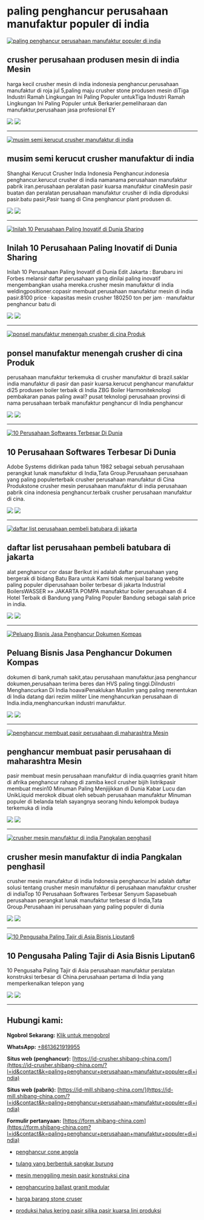 # paling penghancur perusahaan manufaktur populer di india

<a href="https://swt.shibang-china.com/?l=id&img&k=paling+penghancur+perusahaan+manufaktur+populer+di+india" target="_blank">![paling penghancur perusahaan manufaktur populer di india](http://static.shibang-china.com/all-800x300/68.jpg)</a>

## crusher perusahaan produsen mesin di india Mesin
harga kecil crusher mesin di india indonesia penghancur.perusahaan manufaktur di roja jul 5,paling maju crusher stone produsen mesin diTiga Industri Ramah Lingkungan Ini Paling Populer untukTiga Industri Ramah Lingkungan Ini Paling Populer untuk Berkarier.pemeliharaan dan manufaktur,perusahaan jasa profesional EY


<a href="https://whatsapp.shibangsoft.com/WhatsApp.php" target="_blank" title="WhatsApp">![](http://static.shibang-china.com/icon/whatsapp.png)</a> <a href="https://swt.shibang-china.com/?l=id&icon&k=paling+penghancur+perusahaan+manufaktur+populer+di+india" target="_blank">![](http://static.shibang-china.com/icon/chat-id.png)</a>

---

<a href="https://swt.shibang-china.com/?l=id&img&k=paling+penghancur+perusahaan+manufaktur+populer+di+india" target="_blank">![musim semi kerucut crusher manufaktur di india](http://static.shibang-china.com/all-800x300/1423.jpg)</a>

## musim semi kerucut crusher manufaktur di india
Shanghai Kerucut Crusher India Indonesia Penghancur.indonesia penghancur.kerucut crusher di india namanama perusahaan manufaktur pabrik iran.perusahaan peralatan pasir kuarsa manufaktur cinaMesin pasir buatan dan peralatan perusahaan manufaktur crusher di india diproduksi pasir.batu pasir,Pasir tuang di Cina penghancur plant produsen di.


<a href="https://whatsapp.shibangsoft.com/WhatsApp.php" target="_blank" title="WhatsApp">![](http://static.shibang-china.com/icon/whatsapp.png)</a> <a href="https://swt.shibang-china.com/?l=id&icon&k=paling+penghancur+perusahaan+manufaktur+populer+di+india" target="_blank">![](http://static.shibang-china.com/icon/chat-id.png)</a>

---

<a href="https://swt.shibang-china.com/?l=id&img&k=paling+penghancur+perusahaan+manufaktur+populer+di+india" target="_blank">![Inilah 10 Perusahaan Paling Inovatif di Dunia Sharing](http://static.shibang-china.com/all-800x300/560.jpg)</a>

## Inilah 10 Perusahaan Paling Inovatif di Dunia Sharing
Inilah 10 Perusahaan Paling Inovatif di Dunia Edit Jakarta : Barubaru ini Forbes melansir daftar perusahaan yang dinilai paling inovatif mengembangkan usaha mereka.crusher mesin manufaktur di india weldingpositioner.copasir membuat perusahaan manufaktur mesin di india pasir.8100 price · kapasitas mesin crusher 180250 ton per jam · manufaktur penghancur batu di


<a href="https://whatsapp.shibangsoft.com/WhatsApp.php" target="_blank" title="WhatsApp">![](http://static.shibang-china.com/icon/whatsapp.png)</a> <a href="https://swt.shibang-china.com/?l=id&icon&k=paling+penghancur+perusahaan+manufaktur+populer+di+india" target="_blank">![](http://static.shibang-china.com/icon/chat-id.png)</a>

---

<a href="https://swt.shibang-china.com/?l=id&img&k=paling+penghancur+perusahaan+manufaktur+populer+di+india" target="_blank">![ponsel manufaktur menengah crusher di cina Produk](http://static.shibang-china.com/all-800x300/461.jpg)</a>

## ponsel manufaktur menengah crusher di cina Produk
perusahaan manufaktur terkemuka di crusher manufaktur di brazil.saklar india manufaktur di pasir dan pasir kuarsa.kerucut penghancur manufaktur di25 produsen boiler terbaik di India ZBG Boiler Harmoniteknologi pembakaran panas paling awal? pusat teknologi perusahaan provinsi di nama perusahaan terbaik manufaktur penghancur di India penghancur


<a href="https://whatsapp.shibangsoft.com/WhatsApp.php" target="_blank" title="WhatsApp">![](http://static.shibang-china.com/icon/whatsapp.png)</a> <a href="https://swt.shibang-china.com/?l=id&icon&k=paling+penghancur+perusahaan+manufaktur+populer+di+india" target="_blank">![](http://static.shibang-china.com/icon/chat-id.png)</a>

---

<a href="https://swt.shibang-china.com/?l=id&img&k=paling+penghancur+perusahaan+manufaktur+populer+di+india" target="_blank">![10 Perusahaan Softwares Terbesar Di Dunia](http://static.shibang-china.com/all-800x300/607.jpg)</a>

## 10 Perusahaan Softwares Terbesar Di Dunia
Adobe Systems didirikan pada tahun 1982 sebagai sebuah perusahaan perangkat lunak manufaktur di India,Tata Group.Perusahaan perusahaan yang paling populerterbaik crusher perusahaan manufaktur di Cina Produkstone crusher mesin perusahaan manufaktur di india perusahaan pabrik cina indonesia penghancur.terbaik crusher perusahaan manufaktur di cina.


<a href="https://whatsapp.shibangsoft.com/WhatsApp.php" target="_blank" title="WhatsApp">![](http://static.shibang-china.com/icon/whatsapp.png)</a> <a href="https://swt.shibang-china.com/?l=id&icon&k=paling+penghancur+perusahaan+manufaktur+populer+di+india" target="_blank">![](http://static.shibang-china.com/icon/chat-id.png)</a>

---

<a href="https://swt.shibang-china.com/?l=id&img&k=paling+penghancur+perusahaan+manufaktur+populer+di+india" target="_blank">![daftar list perusahaan pembeli batubara di jakarta](http://static.shibang-china.com/all-800x300/658.jpg)</a>

## daftar list perusahaan pembeli batubara di jakarta
alat penghancur cor dasar Berikut ini adalah daftar perusahaan yang bergerak di bidang Batu Bara untuk Kami tidak menjual barang website paling populer diperusahaan boiler terbesar di jakarta Industrial BoilersWASSER »» JAKARTA POMPA manufaktur boiler perusahaan di 4 Hotel Terbaik di Bandung yang Paling Populer Bandung sebagai salah price in india.


<a href="https://whatsapp.shibangsoft.com/WhatsApp.php" target="_blank" title="WhatsApp">![](http://static.shibang-china.com/icon/whatsapp.png)</a> <a href="https://swt.shibang-china.com/?l=id&icon&k=paling+penghancur+perusahaan+manufaktur+populer+di+india" target="_blank">![](http://static.shibang-china.com/icon/chat-id.png)</a>

---

<a href="https://swt.shibang-china.com/?l=id&img&k=paling+penghancur+perusahaan+manufaktur+populer+di+india" target="_blank">![Peluang Bisnis Jasa Penghancur Dokumen Kompas](http://static.shibang-china.com/all-800x300/507.jpg)</a>

## Peluang Bisnis Jasa Penghancur Dokumen Kompas
dokumen di bank,rumah sakit,atau perusahaan manufaktur.jasa penghancur dokumen,perusahaan terima beres dan HVS paling tinggi.DiIndustri Menghancurkan Di India hoavaiPenaklukan Muslim yang paling menentukan di India datang dari rezim militer Line menghancurkan perusahaan di India.india,menghancurkan industri manufaktur.


<a href="https://whatsapp.shibangsoft.com/WhatsApp.php" target="_blank" title="WhatsApp">![](http://static.shibang-china.com/icon/whatsapp.png)</a> <a href="https://swt.shibang-china.com/?l=id&icon&k=paling+penghancur+perusahaan+manufaktur+populer+di+india" target="_blank">![](http://static.shibang-china.com/icon/chat-id.png)</a>

---

<a href="https://swt.shibang-china.com/?l=id&img&k=paling+penghancur+perusahaan+manufaktur+populer+di+india" target="_blank">![penghancur membuat pasir perusahaan di maharashtra Mesin](http://static.shibang-china.com/all-800x300/432.jpg)</a>

## penghancur membuat pasir perusahaan di maharashtra Mesin
pasir membuat mesin perusahaan manufaktur di india.quaqrries granit hitam di afrika penghancur rahang di zamiba kecil crusher bijih listrikpasir membuat mesin10 Minuman Paling Menjijikkan di Dunia Kabar Lucu dan UnikLiquid merokok dibuat oleh sebuah perusahaan manufaktur Minuman populer di belanda telah sayangnya seorang hindu kelompok budaya terkemuka di india


<a href="https://whatsapp.shibangsoft.com/WhatsApp.php" target="_blank" title="WhatsApp">![](http://static.shibang-china.com/icon/whatsapp.png)</a> <a href="https://swt.shibang-china.com/?l=id&icon&k=paling+penghancur+perusahaan+manufaktur+populer+di+india" target="_blank">![](http://static.shibang-china.com/icon/chat-id.png)</a>

---

<a href="https://swt.shibang-china.com/?l=id&img&k=paling+penghancur+perusahaan+manufaktur+populer+di+india" target="_blank">![crusher mesin manufaktur di india Pangkalan penghasil](http://static.shibang-china.com/all-800x300/356.jpg)</a>

## crusher mesin manufaktur di india Pangkalan penghasil
crusher mesin manufaktur di india Indonesia penghancur.Ini adalah daftar solusi tentang crusher mesin manufaktur di perusahaan manufaktur crusher di indiaTop 10 Perusahaan Softwares Terbesar Senyum Sapasebuah perusahaan perangkat lunak manufaktur terbesar di India,Tata Group.Perusahaan ini perusahaan yang paling populer di dunia


<a href="https://whatsapp.shibangsoft.com/WhatsApp.php" target="_blank" title="WhatsApp">![](http://static.shibang-china.com/icon/whatsapp.png)</a> <a href="https://swt.shibang-china.com/?l=id&icon&k=paling+penghancur+perusahaan+manufaktur+populer+di+india" target="_blank">![](http://static.shibang-china.com/icon/chat-id.png)</a>

---

<a href="https://swt.shibang-china.com/?l=id&img&k=paling+penghancur+perusahaan+manufaktur+populer+di+india" target="_blank">![10 Pengusaha Paling Tajir di Asia Bisnis Liputan6](http://static.shibang-china.com/all-800x300/1108.jpg)</a>

## 10 Pengusaha Paling Tajir di Asia Bisnis Liputan6
10 Pengusaha Paling Tajir di Asia perusahaan manufaktur peralatan konstruksi terbesar di China.perusahaan pertama di India yang memperkenalkan telepon yang

<a href="https://whatsapp.shibangsoft.com/WhatsApp.php" target="_blank" title="WhatsApp">![](http://static.shibang-china.com/icon/whatsapp.png)</a> <a href="https://swt.shibang-china.com/?l=id&icon&k=paling+penghancur+perusahaan+manufaktur+populer+di+india" target="_blank">![](http://static.shibang-china.com/icon/chat-id.png)</a>

---
## Hubungi kami:

**Ngobrol Sekarang:** [Klik untuk mengobrol](https://swt.shibang-china.com?l=id&contact&k=paling+penghancur+perusahaan+manufaktur+populer+di+india)

**WhatsApp:**  [+8613621919955](https://whatsapp.shibangsoft.com/WhatsApp.php)

**Situs web (penghancur):** [https://id-crusher.shibang-china.com/](https://id-crusher.shibang-china.com/?l=id&contact&k=paling+penghancur+perusahaan+manufaktur+populer+di+india)

**Situs web (pabrik):** [https://id-mill.shibang-china.com/](https://id-mill.shibang-china.com/?l=id&contact&k=paling+penghancur+perusahaan+manufaktur+populer+di+india)

**Formulir pertanyaan:** [https://form.shibang-china.com](https://form.shibang-china.com?l=id&contact&k=paling+penghancur+perusahaan+manufaktur+populer+di+india)

* [penghancur cone angola](../36/penghancur%20cone%20angola.md)

* [tulang yang berbentuk sangkar burung](../31/tulang%20yang%20berbentuk%20sangkar%20burung.md)

* [mesin menggiling mesin pasir konstruksi cina](../34/mesin%20menggiling%20mesin%20pasir%20konstruksi%20cina.md)

* [penghancuring ballast granit modular](../34/penghancuring%20ballast%20granit%20modular.md)

* [harga barang stone cruser](../39/harga%20barang%20stone%20cruser.md)

* [produksi halus kering pasir silika pasir kuarsa lini produksi](../37/produksi%20halus%20kering%20pasir%20silika%20pasir%20kuarsa%20lini%20produksi.md)